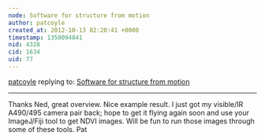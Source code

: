 ```yaml
---
node: Software for structure from motion
author: patcoyle
created_at: 2012-10-13 02:20:41 +0000
timestamp: 1350094841
nid: 4328
cid: 1634
uid: 77
---
```




[patcoyle](../profile/patcoyle) replying to: [Software for structure from motion](../notes/nedhorning/10-10-2012/software-structure-motion)

----
Thanks Ned, great overview. Nice example result. I just got my visible/IR A490/495 camera pair back; hope to get it flying again soon and use your ImageJ/Fiji tool to get NDVI images. Will be fun to run those images through some of these tools. Pat